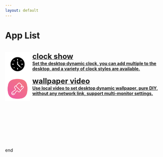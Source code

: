 ```yaml
---
layout: default
---
```


# App List

<br>

<a href="./clockshow/clockshow"  class="button fork">
<img style="display: block; vertical-align: middle;  margin-right: 8px; float: left;" src="./clockshow/icon.png" width="80">
<span style="display: block; overflow: auto;">
<strong><font size="5">clock show</font>
<br>Set the desktop dynamic clock, you can add multiple to the desktop, and a variety of clock styles are available.   
</strong>
</span>
</a>

<br>

<a href="./wallpapervideo/wallpapervideo"  class="button fork">
<img style="display: block; vertical-align: middle;  margin-right: 8px; float: left;" src="./wallpapervideo/icon.png" width="80">
<span style="display: block; overflow: auto;">
<strong><font size="5">wallpaper video</font>
<br>Use local video to set desktop dynamic wallpaper, pure DIY, without any network link, support multi-monitor settings.    
</strong>
</span>
</a>

<br>

<br>

<br>

<br>

<br>

<br>

<br>

<br>

<br>

end

